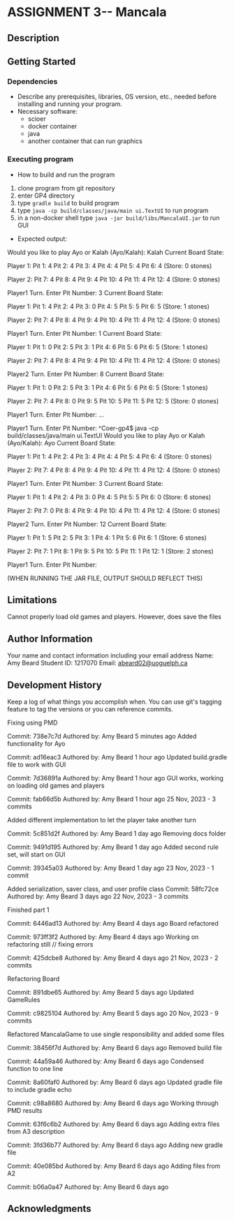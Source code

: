 # ASSIGNMENT 3-- Mancala
## Description



## Getting Started

### Dependencies

* Describe any prerequisites, libraries, OS version, etc., needed before installing and running your program.
* Necessary software:
    - scioer
    - docker container
    - java
    - another container that can run graphics


### Executing program

* How to build and run the program
1. clone program from git repository
2. enter GP4 directory
3. type ```gradle build``` to build program
4. type ```java -cp build/classes/java/main ui.TextUI``` to run program
5. in a non-docker shell type ```java -jar build/libs/MancalaUI.jar``` to run GUI

* Expected output:

Would you like to play Ayo or Kalah (Ayo/Kalah): Kalah
Current Board State:

Player 1:
Pit  1: 4
Pit  2: 4
Pit  3: 4
Pit  4: 4
Pit  5: 4
Pit  6: 4
(Store: 0 stones)

Player 2:
Pit  7: 4
Pit  8: 4
Pit  9: 4
Pit 10: 4
Pit 11: 4
Pit 12: 4
(Store: 0 stones)


Player1 Turn. Enter Pit Number: 3
Current Board State:

Player 1:
Pit  1: 4
Pit  2: 4
Pit  3: 0
Pit  4: 5
Pit  5: 5
Pit  6: 5
(Store: 1 stones)

Player 2:
Pit  7: 4
Pit  8: 4
Pit  9: 4
Pit 10: 4
Pit 11: 4
Pit 12: 4
(Store: 0 stones)


Player1 Turn. Enter Pit Number: 1
Current Board State:

Player 1:
Pit  1: 0
Pit  2: 5
Pit  3: 1
Pit  4: 6
Pit  5: 6
Pit  6: 5
(Store: 1 stones)

Player 2:
Pit  7: 4
Pit  8: 4
Pit  9: 4
Pit 10: 4
Pit 11: 4
Pit 12: 4
(Store: 0 stones)


Player2 Turn. Enter Pit Number: 8
Current Board State:

Player 1:
Pit  1: 0
Pit  2: 5
Pit  3: 1
Pit  4: 6
Pit  5: 6
Pit  6: 5
(Store: 1 stones)

Player 2:
Pit  7: 4
Pit  8: 0
Pit  9: 5
Pit 10: 5
Pit 11: 5
Pit 12: 5
(Store: 0 stones)


Player1 Turn. Enter Pit Number: 
...

Player1 Turn. Enter Pit Number: ^Coer-gp4$ java -cp build/classes/java/main ui.TextUI
Would you like to play Ayo or Kalah (Ayo/Kalah): Ayo
Current Board State:

Player 1:
Pit  1: 4
Pit  2: 4
Pit  3: 4
Pit  4: 4
Pit  5: 4
Pit  6: 4
(Store: 0 stones)

Player 2:
Pit  7: 4
Pit  8: 4
Pit  9: 4
Pit 10: 4
Pit 11: 4
Pit 12: 4
(Store: 0 stones)


Player1 Turn. Enter Pit Number: 3
Current Board State:

Player 1:
Pit  1: 4
Pit  2: 4
Pit  3: 0
Pit  4: 5
Pit  5: 5
Pit  6: 0
(Store: 6 stones)

Player 2:
Pit  7: 0
Pit  8: 4
Pit  9: 4
Pit 10: 4
Pit 11: 4
Pit 12: 4
(Store: 0 stones)


Player2 Turn. Enter Pit Number: 12
Current Board State:

Player 1:
Pit  1: 5
Pit  2: 5
Pit  3: 1
Pit  4: 1
Pit  5: 6
Pit  6: 1
(Store: 6 stones)

Player 2:
Pit  7: 1
Pit  8: 1
Pit  9: 5
Pit 10: 5
Pit 11: 1
Pit 12: 1
(Store: 2 stones)


Player1 Turn. Enter Pit Number: 

(WHEN RUNNING THE JAR FILE, OUTPUT SHOULD REFLECT THIS)

## Limitations

Cannot properly load old games and players. However, does save the files

## Author Information

Your name and contact information including your email address
Name: Amy Beard
Student ID: 1217070
Email: abeard02@uoguelph.ca

## Development History

Keep a log of what things you accomplish when.  You can use git's tagging feature to tag the versions or you can reference commits.



Fixing using PMD

Commit: 738e7c7d
Authored by: Amy Beard
5 minutes ago
Added functionality for Ayo

Commit: ad16eac3
Authored by: Amy Beard
1 hour ago
Updated build.gradle file to work with GUI

Commit: 7d36891a
Authored by: Amy Beard
1 hour ago
GUI works, working on loading old games and players

Commit: fab66d5b
Authored by: Amy Beard
1 hour ago
25 Nov, 2023 - 3 commits

Added different implementation to let the player take another turn

Commit: 5c851d2f
Authored by: Amy Beard
1 day ago
Removing docs folder

Commit: 9491d195
Authored by: Amy Beard
1 day ago
Added second rule set, will start on GUI

Commit: 39345a03
Authored by: Amy Beard
1 day ago
23 Nov, 2023 - 1 commit

Added serialization, saver class, and user profile class
Commit: 58fc72ce
Authored by: Amy Beard
3 days ago
22 Nov, 2023 - 3 commits

Finished part 1

Commit: 6446ad13
Authored by: Amy Beard
4 days ago
Board refactored

Commit: 973ff3f2
Authored by: Amy Beard
4 days ago
Working on refactoring still // fixing errors

Commit: 425dcbe8
Authored by: Amy Beard
4 days ago
21 Nov, 2023 - 2 commits

Refactoring Board

Commit: 891dbe65
Authored by: Amy Beard
5 days ago
Updated GameRules

Commit: c9825104
Authored by: Amy Beard
5 days ago
20 Nov, 2023 - 9 commits

Refactored MancalaGame to use single responsibility and added some files

Commit: 38456f7d
Authored by: Amy Beard
6 days ago
Removed build file

Commit: 44a59a46
Authored by: Amy Beard
6 days ago
Condensed function to one line

Commit: 8a60faf0
Authored by: Amy Beard
6 days ago
Updated gradle file to include gradle echo

Commit: c98a8680
Authored by: Amy Beard
6 days ago
Working through PMD results

Commit: 63f6c6b2
Authored by: Amy Beard
6 days ago
Adding extra files from A3 description

Commit: 3fd36b77
Authored by: Amy Beard
6 days ago
Adding new gradle file

Commit: 40e085bd
Authored by: Amy Beard
6 days ago
Adding files from A2

Commit: b06a0a47
Authored by: Amy Beard
6 days ago


## Acknowledgments